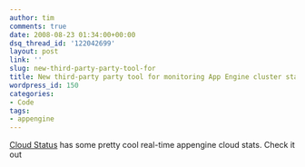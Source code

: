 ```yaml
---
author: tim
comments: true
date: 2008-08-23 01:34:00+00:00
dsq_thread_id: '122042699'
layout: post
link: ''
slug: new-third-party-party-tool-for
title: New third-party party tool for monitoring App Engine cluster status
wordpress_id: 150
categories:
- Code
tags:
- appengine
---
```


[Cloud Status](http://www.cloudstatus.com/appengine) has some pretty cool
real-time appengine cloud stats. Check it out